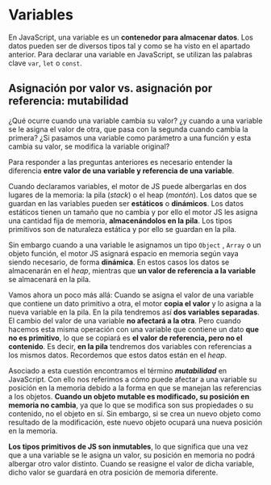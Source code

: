 # Variables

En JavaScript, una variable es un **contenedor para almacenar datos**. Los datos pueden ser de diversos tipos tal y como se ha visto en el apartado anterior. Para declarar una variable en JavaScript, se utilizan las palabras clave `var`, `let` o `const`. 

## Asignación por valor vs. asignación por referencia: mutabilidad

¿Qué ocurre cuando una variable cambia su valor? ¿y cuando a una variable se le asigna el valor de otra, que pasa con la segunda cuando cambia la primera? ¿Si pasamos una variable como parámetro a una función y esta cambia su valor, se modifica la variable original?

Para responder a las preguntas anteriores es necesario entender la diferencia **entre valor de una variable y referencia de una variable**.

Cuando declaramos variables, el motor de JS puede albergarlas en dos lugares de la memoria: la pila (*stack*) o el heap (*montón*). Los datos que se guardan en las variables pueden ser **estáticos** o **dinámicos**. Los datos estáticos tienen un tamaño que no cambia y por ello el motor JS les asigna una cantidad fija de memoria, **almacenándolos en la pila**. Los tipos primitivos son de naturaleza estática y por ello se guardan en la pila.

Sin embargo cuando a una variable le asignamos un tipo `Object` ,  `Array` o un objeto función, el motor JS asignará espacio en memoria según vaya siendo necesario, de forma **dinámica**. En estos casos los datos se almacenarán en el *heap*, mientras que **un valor de referencia a la variable** se almacenará en la pila. 

Vamos ahora un poco más allá: Cuando se asigna el valor de una variable que contiene un dato primitivo a otra, el motor **copia el valor** y lo asigna a la nueva variable en la pila. En la pila tendremos así **dos variables separadas**. El cambio del valor de una variable **no afectará a la otra**. Pero cuando hacemos esta misma operación con una variable que contiene un dato **que no es primitivo**, lo que se copiará es **el valor de referencia, pero no el contenido**. Es decir, **en la pila** tendremos dos variables con referencias a los mismos datos. Recordemos que estos datos están en el *heap*. 

Asociado a esta cuestión encontramos el término ***mutabilidad*** en JavaScript. Con ello nos referimos a cómo puede afectar a una variable su posición en la memoria debido a la forma en que se manejan las referencias a los objetos. **Cuando un objeto mutable es modificado, su posición en memoria no cambia**, ya que lo que se modifica son sus propiedades o su contenido, no el objeto en sí. Sin embargo, si se crea un nuevo objeto como resultado de la modificación, este nuevo objeto ocupará una nueva posición en la memoria.

**Los tipos primitivos de JS son inmutables**, lo que significa que una vez que a una variable se le asigna un valor, su posición en memoria no podrá albergar otro valor distinto. Cuando se reasigne el valor de dicha variable, dicho valor se guardará en otra posición de memoria diferente.
